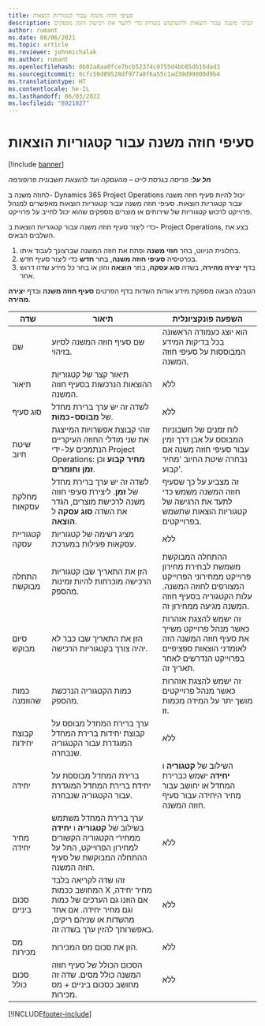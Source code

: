 ```yaml
---
title: סעיפי חוזה משנה עבור קטגוריות הוצאות
description: מאמר זה מסביר כיצד לרשום שורות קבלני משנה עבור הוצאות ולהשתמש בשדות כדי לתעד את רכישת הזמן מספקים.
author: rumant
ms.date: 08/06/2021
ms.topic: article
ms.reviewer: johnmichalak
ms.author: rumant
ms.openlocfilehash: 0b02a8aa0fce7bcb52374c0755d4bb85db16dad3
ms.sourcegitcommit: 6cfc50d89528df977a8f6a55c1ad39d99800d9b4
ms.translationtype: HT
ms.contentlocale: he-IL
ms.lasthandoff: 06/03/2022
ms.locfileid: "8921027"
---
```

#  <a name="subcontract-lines-for-expense-categories"></a>סעיפי חוזה משנה עבור קטגוריות הוצאות

[!include [banner](../../includes/dataverse-preview.md)]

_**חל על**: פריסה בגרסת לייט – מהעסקה ועד להוצאת חשבונית פרופורמה_

לחוזה משנה ב- Dynamics 365 Project Operations יכול להיות סעיף חוזה משנה עבור קטגוריות הוצאות. סעיפי חוזה משנה עבור קטגוריות הוצאות מאפשרים למנהל פרוייקט לרכוש קטגוריות של שירותים או מוצרים מספקים שהוא יכול לחייב על פרוייקט.

כדי ליצור סעיף חוזה משנה עבור קטגוריות הוצאות ב- Project Operations, בצע את השלבים הבאים.

1. בחלונית הניווט, בחר **חוזי משנה** ופתח את חוזה המשנה שברצונך לעבוד איתו.
2. בכרטיסיה **סעיפי חוזה משנה**, בחר **חדש** כדי ליצור סעיף חדש.
3. בדף **יצירה מהירה**, בשדה **סוג עסקה**, בחר **הוצאה** והזן או בחר כל מידע שדה דרוש אחר.

הטבלה הבאה מספקת מידע אודות השדות בדף הפרטים **סעיף חוזה משנה** ובדף **יצירה מהירה**.

| **שדה** | **תיאור** | **השפעה פונקציונלית** |
| --- | --- | --- |
| שם | שם סעיף חוזה המשנה לסיוע בזיהוי. | הוא יוצג כעמודה הראשונה בכל בדיקות המידע המבוססות על סעיפי חוזה המשנה. |
| תיאור | תיאור קצר של קטגוריות ההוצאות הנרכשות בסעיף חוזה המשנה. | ללא |
|סוג סעיף | לשדה זה יש ערך ברירת מחדל של  **מבוסס-כמות**. |ללא |
| שיטת חיוב | זוהי קבוצת אפשרויות המייצגת את שני מודלי החוזה העיקריים הנתמכים על-ידי Project Operations: **מחיר קבוע** וכן **זמן וחומרים**. | לוח זמנים של חשבוניות המבוסס על אבן דרך זמין עבור סעיפי חוזה משנה אם נבחרה שיטת החיוב 'מחיר קבוע'. |
| מחלקת עסקאות | לשדה זה יש ערך ברירת מחדל של  **זמן**. ליצירת סעיפי חוזה משנה לרכישת מוצרים, הגדר את השדה  **סוג עסקה**  ל **הוצאה**.  | זה מצביע על כך שסעיף חוזה המשנה משמש כדי לתעד את הרגישה של קטגוריות הוצאות שתשמש בפרוייקטים. |
| קטגוריית עסקה | מציג רשימה של קטגוריות עסקאות פעילות במערכת. |ללא |
| התחלה מבוקשת | הזן את התאריך שבו קטגוריות הרכישה מוכרחות להיות זמינות מהספק. | ההתחלה המבוקשת משמשת לבחירת מחירון פרוייקט ממחירוני הפרוייקט המצורפים לחוזה המשנה. עלות הקטגוריה בסעיף חוזה המשנה מגיעה ממחירון זה. |
| סיום מבוקש | הזן את התאריך שבו כבר לא יהיה צורך בקטגוריות הרכישה. | זה ישמש להצגת אזהרות כאשר מנהל פרוייקט משייך את סעיף חוזה המשנה הזה לאומדני הוצאות ספציפיים בפרוייקט הנדרשים לאחר תאריך זה. |
| כמות שהוזמנה | כמות הקטגוריה הנרכשת מהספק. | זה ישמש להצגת אזהרות כאשר מנהל פרוייקטים מושך יתר על המידה מכמות זו.|
| קבוצת יחידות | ערך ברירת המחדל מבוסס על קבוצת יחידות ברירת המחדל המוגדרת עבור הקטגוריה שנבחרה. |ללא |
| יחידה | ברירת המחדל מבוססת על יחידת ברירת המחדל המוגדרת עבור הקטגוריה שנבחרה.  | השילוב של **קטגוריה** ו **יחידה** ישמש כברירת המחדל או יחושב עבור מחיר היחידה עבור סעיף חוזה המשנה.  |
| מחיר יחידה | ערך ברירת המחדל משתמש בשילוב של **קטגוריה** ו **יחידה** ממחירי הקטגוריה הקשורים למחירון הפרוייקט, החל על ההתחלה המבוקשת של סעיף חוזה המשנה. |ללא |
| סכום ביניים | זהו שדה לקריאה בלבד המחושב ככמות X מחיר יחידה, אם הוזנו גם הערכים של כמות וגם מחיר יחידה. אם אחד מהשדות או שניהם ריקים, באפשרותך להזין ערך בשדה זה. |ללא |
| מס מכירות | הזן את סכום מס המכירות. |ללא |
| סכום כולל | הסכום הכולל של סעיף חוזה המשנה כולל מסים. שדה זה מחושב כסכום ביניים + מס מכירות. |ללא |


[!INCLUDE[footer-include](../../includes/footer-banner.md)]
